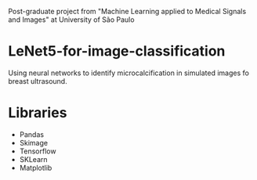 Post-graduate project from "Machine Learning applied to Medical Signals and Images" at University of São Paulo

# LeNet5-for-image-classification
Using neural networks to identify microcalcification in simulated images fo breast ultrasound.

# Libraries
- Pandas
- Skimage
- Tensorflow
- SKLearn
- Matplotlib 
